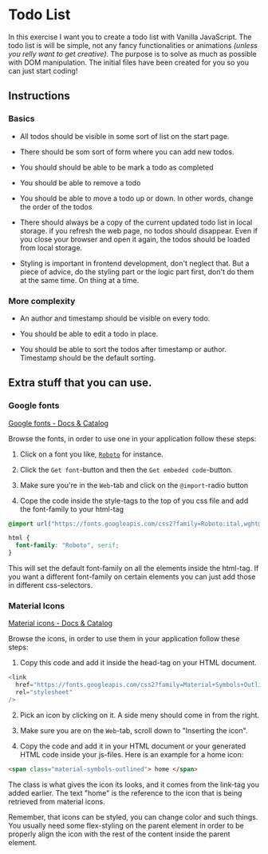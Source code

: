# Todo List

In this exercise I want you to create a todo list with Vanilla JavaScript. The todo list is will be simple, not any fancy functionalities or animations _(unless you relly want to get creative)_. The purpose is to solve as much as possible with DOM manipulation. The initial files have been created for you so you can just start coding!

## Instructions

### Basics

- All todos should be visible in some sort of list on the start page.

- There should be som sort of form where you can add new todos.

- You should should be able to be mark a todo as completed

- You should be able to remove a todo

- You should be able to move a todo up or down. In other words, change the order of the todos

- There should always be a copy of the current updated todo list in local storage. if you refresh the web page, no todos should disappear. Even if you close your browser and open it again, the todos should be loaded from local storage.

- Styling is important in frontend development, don't neglect that. But a piece of advice, do the styling part or the logic part first, don't do them at the same time. On thing at a time.

### More complexity

- An author and timestamp should be visible on every todo.

- You should be able to edit a todo in place.

- You should be able to sort the todos after timestamp or author. Timestamp should be the default sorting.

## Extra stuff that you can use.

### Google fonts

[Google fonts - Docs & Catalog](https://fonts.google.com/)

Browse the fonts, in order to use one in your application follow these steps:

1. Click on a font you like, [`Roboto`](https://fonts.google.com/specimen/Roboto) for instance.

2. Click the `Get font`-button and then the `Get embeded code`-button.

3. Make sure you're in the `Web`-tab and click on the `@import`-radio button

4. Cope the code inside the style-tags to the top of you css file and add the font-family to your html-tag

```css
@import url("https://fonts.googleapis.com/css2?family=Roboto:ital,wght@0,100;0,300;0,400;0,500;0,700;0,900;1,100;1,300;1,400;1,500;1,700;1,900&display=swap");

html {
  font-family: "Roboto", serif;
}
```

This will set the default font-family on all the elements inside the html-tag. If you want a different font-family on certain elements you can just add those in different css-selectors.

### Material Icons

[Material icons - Docs & Catalog](https://fonts.google.com/icons)

Browse the icons, in order to use them in your application follow these steps:

1. Copy this code and add it inside the head-tag on your HTML document.

```js
<link
  href="https://fonts.googleapis.com/css2?family=Material+Symbols+Outlined"
  rel="stylesheet"
/>
```

2. Pick an icon by clicking on it. A side meny should come in from the right.

3. Make sure you are on the `Web`-tab, scroll down to "Inserting the icon".

4. Copy the code and add it in your HTML document or your generated HTML code inside your js-files. Here is an example for a home icon:

```html
<span class="material-symbols-outlined"> home </span>
```

The class is what gives the icon its looks, and it comes from the link-tag you added earlier. The text "home" is the reference to the icon that is being retrieved from material icons.

Remember, that icons can be styled, you can change color and such things. You usually need some flex-styling on the parent element in order to be properly align the icon with the rest of the content inside the parent element.
